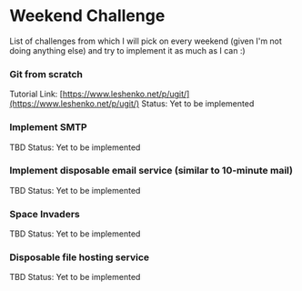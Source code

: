 # Weekend Challenge

List of challenges from which I will pick on every weekend (given I'm not doing anything else)
and try to implement it as much as I can :)

### Git from scratch
Tutorial Link: [https://www.leshenko.net/p/ugit/](https://www.leshenko.net/p/ugit/)
Status: Yet to be implemented

### Implement SMTP
TBD
Status: Yet to be implemented

### Implement disposable email service (similar to 10-minute mail)
TBD
Status: Yet to be implemented

### Space Invaders
TBD
Status: Yet to be implemented

### Disposable file hosting service
TBD
Status: Yet to be implemented

